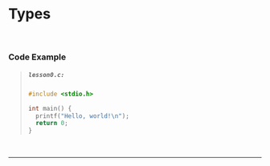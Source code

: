 # Types

<br>

### Code Example

<blockquote>

<h5 a><strong><code>lesson0.c:</code></strong></h5>

```c
#include <stdio.h>

int main() {
  printf("Hello, world!\n");
  return 0;
}
```

</blockquote>
  
<br>

---
